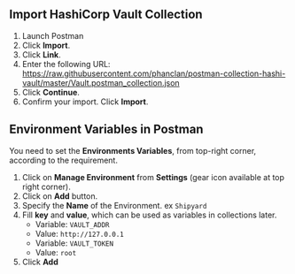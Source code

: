 ## Import HashiCorp Vault Collection

1. Launch Postman
2. Click **Import**.
3. Click **Link**.
4. Enter the following URL:
https://raw.githubusercontent.com/phanclan/postman-collection-hashi-vault/master/Vault.postman_collection.json
5. Click **Continue**.
6. Confirm your import. Click **Import**.

## Environment Variables in Postman
You need to set the **Environments Variables**, from top-right corner, according to the requirement.

1. Click on **Manage Environment** from **Settings** (gear icon available at top right corner).
2. Click on **Add** button.
3. Specify the **Name** of the Environment. ex `Shipyard`
4. Fill **key** and **value**, which can be used as variables in collections later.
	* Variable: `VAULT_ADDR`
	* Value: `http://127.0.0.1`
	* Variable: `VAULT_TOKEN`
	* Value: `root`
5. Click **Add**
